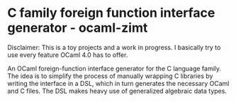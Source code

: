 C family foreign function interface generator - ocaml-zimt
======================================================================

Disclaimer: This is a toy projects and a work in progress. I basically try to use every feature OCaml 4.0 has to offer.

An OCaml foreign-function interface generator for the C language
family. The idea is to simplify the process of manually wrapping C
libraries by writing the interface in a DSL, which in turn generates
the necessary OCaml and C files. The DSL makes heavy use of
generalized algebraic data types.

